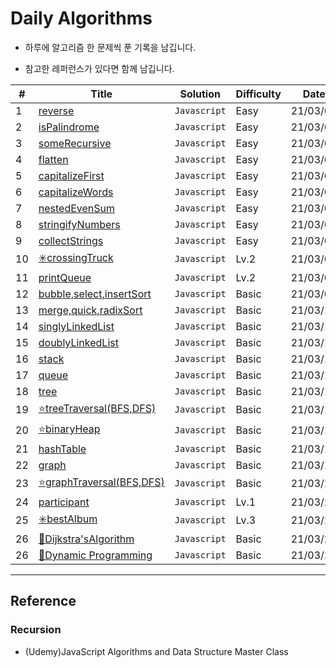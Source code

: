 # Daily Algorithms

- 하루에 알고리즘 한 문제씩 푼 기록을 남깁니다.

- 참고한 레퍼런스가 있다면 함께 남깁니다.

| #   | Title                                                                                                                           | Solution     | Difficulty | Date     |
| --- | ------------------------------------------------------------------------------------------------------------------------------- | ------------ | ---------- | -------- |
| 1   | [reverse]()                                                                                                                     | `Javascript` | Easy       | 21/03/01 |
| 2   | [isPalindrome]()                                                                                                                | `Javascript` | Easy       | 21/03/02 |
| 3   | [someRecursive]()                                                                                                               | `Javascript` | Easy       | 21/03/03 |
| 4   | [flatten]()                                                                                                                     | `Javascript` | Easy       | 21/03/04 |
| 5   | [capitalizeFirst]()                                                                                                             | `Javascript` | Easy       | 21/03/05 |
| 6   | [capitalizeWords]()                                                                                                             | `Javascript` | Easy       | 21/03/05 |
| 7   | [nestedEvenSum]()                                                                                                               | `Javascript` | Easy       | 21/03/06 |
| 8   | [stringifyNumbers]()                                                                                                            | `Javascript` | Easy       | 21/03/06 |
| 9   | [collectStrings]()                                                                                                              | `Javascript` | Easy       | 21/03/06 |
| 10  | [✳️crossingTruck](https://programmers.co.kr/learn/courses/30/lessons/42583)                                                     | `Javascript` | Lv.2       | 21/03/07 |
| 11  | [printQueue](https://programmers.co.kr/learn/courses/30/lessons/42587)                                                          | `Javascript` | Lv.2       | 21/03/08 |
| 12  | [bubble,select,insertSort](https://github.com/YounglanHong/Daily-Algorithms/blob/master/Basics/Bubble%2CSelect%2CInsertSort.md) | `Javascript` | Basic      | 21/03/09 |
| 13  | [merge,quick,radixSort](https://github.com/YounglanHong/Daily-Algorithms/blob/master/Basics/Merge%2CQuick%2CRadixSort.md)       | `Javascript` | Basic      | 21/03/10 |
| 14  | [singlyLinkedList](https://github.com/YounglanHong/Daily-Algorithms/blob/master/Basics/SinglyLinkedList.md)                     | `Javascript` | Basic      | 21/03/11 |
| 15  | [doublyLinkedList](https://github.com/YounglanHong/Daily-Algorithms/blob/master/Basics/DoublyLinkedList.md)                     | `Javascript` | Basic      | 21/03/12 |
| 16  | [stack](https://github.com/YounglanHong/Daily-Algorithms/blob/master/Basics/Stack.md)                                           | `Javascript` | Basic      | 21/03/13 |
| 17  | [queue](https://github.com/YounglanHong/Daily-Algorithms/blob/master/Basics/Queue.md)                                           | `Javascript` | Basic      | 21/03/14 |
| 18  | [tree](https://github.com/YounglanHong/Daily-Algorithms/blob/master/Basics/Tree.md)                                             | `Javascript` | Basic      | 21/03/15 |
| 19  | [⭐️treeTraversal(BFS,DFS)](https://github.com/YounglanHong/Daily-Algorithms/blob/master/Basics/DFS-BFS.md)                     | `Javascript` | Basic      | 21/03/16 |
| 20  | [⭐️binaryHeap](https://github.com/YounglanHong/Daily-Algorithms/blob/master/Basics/BinaryHeap.md)                              | `Javascript` | Basic      | 21/03/17 |
| 21  | [hashTable](https://github.com/YounglanHong/Daily-Algorithms/blob/master/Basics/HashTable.md)                                   | `Javascript` | Basic      | 21/03/18 |
| 22  | [graph](https://github.com/YounglanHong/Daily-Algorithms/blob/master/Basics/Graph.md)                                           | `Javascript` | Basic      | 21/03/19 |
| 23  | [⭐️graphTraversal(BFS,DFS)](https://github.com/YounglanHong/Daily-Algorithms/blob/master/Basics/GraphTraversal.md)             | `Javascript` | Basic      | 21/03/20 |
| 24  | [participant](https://programmers.co.kr/learn/courses/30/lessons/42576)                                                         | `Javascript` | Lv.1       | 21/03/21 |
| 25  | [✳️bestAlbum](https://programmers.co.kr/learn/courses/30/lessons/42579#)                                                        | `Javascript` | Lv.3       | 21/03/22 |
| 26  | [💚Dijkstra'sAlgorithm](https://github.com/YounglanHong/Daily-Algorithms/blob/master/Basics/Dijkstra'sAlgorithm.md)             | `Javascript` | Basic      | 21/03/23 |
| 26  | [💚Dynamic Programming](https://github.com/YounglanHong/Daily-Algorithms/blob/master/Basics/DynamicProgramming.md)              | `Javascript` | Basic      | 21/03/24 |

---

## Reference

### Recursion

- (Udemy)JavaScript Algorithms and Data Structure Master Class
